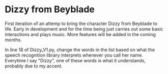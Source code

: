 # Dizzy from Beyblade
First iteration of an attemp to bring the character Dizzy from Beyblade to life. Early in development and for the time being just carries out some basic interactions and plays music. More features will be added in the coming months. 

In line 18 of Dizzy_V1.py, change the words in the list based on what the speech recognition library interprets whenever you call her name. Everytime I say "Dizzy", one of these words is what it understands, probably due to my accent. 
